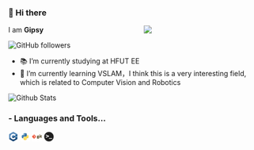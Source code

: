 ### :wave: Hi there

I am **Gipsy**
<img align='right' src="https://media.giphy.com/media/M9gbBd9nbDrOTu1Mqx/giphy.gif" width="230">

![GitHub followers](https://img.shields.io/github/followers/GRF-Sunomikp31?label=Follow&style=social)

- :books: I’m currently studying at HFUT EE
- 🌱 I’m currently learning VSLAM，I think this is a very interesting field, which is related to Computer Vision and Robotics

![Github Stats](https://github-readme-stats.vercel.app/api?username=GRF-Sunomikp31&show_icons=true&theme=prussian)

### - Languages and Tools...
<code><img height="20" src="https://raw.githubusercontent.com/github/explore/80688e429a7d4ef2fca1e82350fe8e3517d3494d/topics/cpp/cpp.png"></code>
<code><img height="20" src="https://raw.githubusercontent.com/github/explore/80688e429a7d4ef2fca1e82350fe8e3517d3494d/topics/python/python.png"></code>
<code><img height="20" src="https://raw.githubusercontent.com/github/explore/80688e429a7d4ef2fca1e82350fe8e3517d3494d/topics/git/git.png"></code>
<code><img height="20" src="https://raw.githubusercontent.com/github/explore/80688e429a7d4ef2fca1e82350fe8e3517d3494d/topics/terminal/terminal.png"></code>

